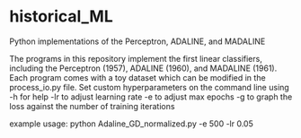 # historical_ML
Python implementations of the Perceptron, ADALINE, and MADALINE

The programs in this repository implement the first linear classifiers, including the Perceptron (1957), ADALINE (1960), and MADALINE (1961). 
Each program comes with a toy dataset which can be modified in the process_io.py file. 
Set custom hyperparameters on the command line using
-h for help
-lr to adjust learning rate
-e to adjust max epochs
-g to graph the loss against the number of training iterations

example usage: python Adaline_GD_normalized.py -e 500 -lr 0.05

